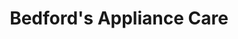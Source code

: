 ---
title: "Bedford's Appliance Care"
url: /bishop-auckland/bedfords-appliance-care/
shop: Eisenwaren
---